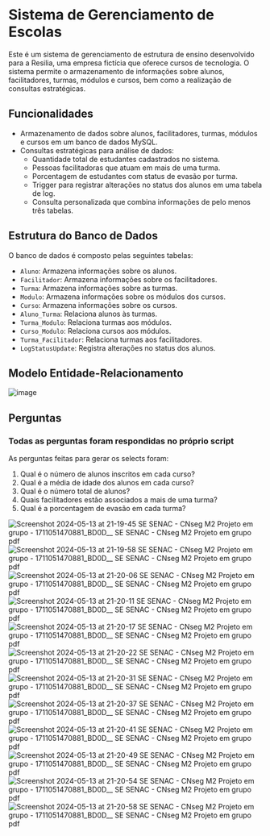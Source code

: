 # Sistema de Gerenciamento de Escolas

Este é um sistema de gerenciamento de estrutura de ensino desenvolvido para a Resilia, uma empresa fictícia que oferece cursos de tecnologia. O sistema permite o armazenamento de informações sobre alunos, facilitadores, turmas, módulos e cursos, bem como a realização de consultas estratégicas.

## Funcionalidades

- Armazenamento de dados sobre alunos, facilitadores, turmas, módulos e cursos em um banco de dados MySQL.
- Consultas estratégicas para análise de dados:
  - Quantidade total de estudantes cadastrados no sistema.
  - Pessoas facilitadoras que atuam em mais de uma turma.
  - Porcentagem de estudantes com status de evasão por turma.
  - Trigger para registrar alterações no status dos alunos em uma tabela de log.
  - Consulta personalizada que combina informações de pelo menos três tabelas.

## Estrutura do Banco de Dados

O banco de dados é composto pelas seguintes tabelas:

- `Aluno`: Armazena informações sobre os alunos.
- `Facilitador`: Armazena informações sobre os facilitadores.
- `Turma`: Armazena informações sobre as turmas.
- `Modulo`: Armazena informações sobre os módulos dos cursos.
- `Curso`: Armazena informações sobre os cursos.
- `Aluno_Turma`: Relaciona alunos às turmas.
- `Turma_Modulo`: Relaciona turmas aos módulos.
- `Curso_Modulo`: Relaciona cursos aos módulos.
- `Turma_Facilitador`: Relaciona turmas aos facilitadores.
- `LogStatusUpdate`: Registra alterações no status dos alunos.

## Modelo Entidade-Relacionamento
![image](https://github.com/davidlgomes/trabalhoModulo2/assets/163933962/15d57cef-476b-4407-a1ae-bfe321445d7c)


## Perguntas
### Todas as perguntas foram respondidas no próprio script
As perguntas feitas para gerar os selects foram:

  1. Qual é o número de alunos inscritos em cada curso?
  2. Qual é a média de idade dos alunos em cada curso?
  3. Qual é o número total de alunos?
  4. Quais facilitadores estão associados a mais de uma turma?
  5. Qual é a porcentagem de evasão em cada turma?



![Screenshot 2024-05-13 at 21-19-45 SE SENAC - CNseg M2 Projeto em grupo - 1711051470881_BD0D__ SE SENAC - CNseg M2 Projeto em grupo pdf](https://github.com/davidlgomes/trabalhoModulo2/assets/47571290/53f02dc8-7330-4018-9a71-df7d26169121)
![Screenshot 2024-05-13 at 21-19-58 SE SENAC - CNseg M2 Projeto em grupo - 1711051470881_BD0D__ SE SENAC - CNseg M2 Projeto em grupo pdf](https://github.com/davidlgomes/trabalhoModulo2/assets/47571290/edfeb2b5-2999-41d7-97fc-eb3899477c9f)
![Screenshot 2024-05-13 at 21-20-06 SE SENAC - CNseg M2 Projeto em grupo - 1711051470881_BD0D__ SE SENAC - CNseg M2 Projeto em grupo pdf](https://github.com/davidlgomes/trabalhoModulo2/assets/47571290/58a14b92-84b8-4623-8f96-dfd231a63b1e)
![Screenshot 2024-05-13 at 21-20-11 SE SENAC - CNseg M2 Projeto em grupo - 1711051470881_BD0D__ SE SENAC - CNseg M2 Projeto em grupo pdf](https://github.com/davidlgomes/trabalhoModulo2/assets/47571290/872cd4d4-05c1-441d-bb97-135d590f0127)
![Screenshot 2024-05-13 at 21-20-17 SE SENAC - CNseg M2 Projeto em grupo - 1711051470881_BD0D__ SE SENAC - CNseg M2 Projeto em grupo pdf](https://github.com/davidlgomes/trabalhoModulo2/assets/47571290/4c1bf242-2fca-45b0-9dd5-5c0eb5a524b8)
![Screenshot 2024-05-13 at 21-20-22 SE SENAC - CNseg M2 Projeto em grupo - 1711051470881_BD0D__ SE SENAC - CNseg M2 Projeto em grupo pdf](https://github.com/davidlgomes/trabalhoModulo2/assets/47571290/b7fd6099-6f1b-4fca-9681-799c7f75f028)
![Screenshot 2024-05-13 at 21-20-31 SE SENAC - CNseg M2 Projeto em grupo - 1711051470881_BD0D__ SE SENAC - CNseg M2 Projeto em grupo pdf](https://github.com/davidlgomes/trabalhoModulo2/assets/47571290/f93eef08-0b90-497e-a4f4-197498412976)
![Screenshot 2024-05-13 at 21-20-37 SE SENAC - CNseg M2 Projeto em grupo - 1711051470881_BD0D__ SE SENAC - CNseg M2 Projeto em grupo pdf](https://github.com/davidlgomes/trabalhoModulo2/assets/47571290/082c2781-0207-4a2f-8f8a-78a1858e21ab)
![Screenshot 2024-05-13 at 21-20-41 SE SENAC - CNseg M2 Projeto em grupo - 1711051470881_BD0D__ SE SENAC - CNseg M2 Projeto em grupo pdf](https://github.com/davidlgomes/trabalhoModulo2/assets/47571290/e552d8ee-6830-4a77-832d-20ea709ec8de)
![Screenshot 2024-05-13 at 21-20-49 SE SENAC - CNseg M2 Projeto em grupo - 1711051470881_BD0D__ SE SENAC - CNseg M2 Projeto em grupo pdf](https://github.com/davidlgomes/trabalhoModulo2/assets/47571290/6bb3161e-0505-490b-b391-a82cc87389be)
![Screenshot 2024-05-13 at 21-20-54 SE SENAC - CNseg M2 Projeto em grupo - 1711051470881_BD0D__ SE SENAC - CNseg M2 Projeto em grupo pdf](https://github.com/davidlgomes/trabalhoModulo2/assets/47571290/0a1e962e-ef7d-40a9-bae4-51b94e08a22e)
![Screenshot 2024-05-13 at 21-20-58 SE SENAC - CNseg M2 Projeto em grupo - 1711051470881_BD0D__ SE SENAC - CNseg M2 Projeto em grupo pdf](https://github.com/davidlgomes/trabalhoModulo2/assets/47571290/3095c723-3a4e-4523-956b-0b7c9763949f)
